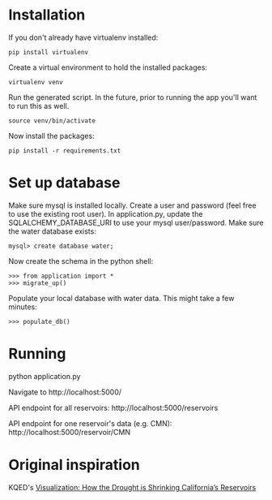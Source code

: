 # Installation

If you don't already have virtualenv installed:

	pip install virtualenv

Create a virtual environment to hold the installed packages:

	virtualenv venv

Run the generated script. In the future, prior to running the app you'll want to run this as well.

	source venv/bin/activate 

Now install the packages:

    pip install -r requirements.txt 


# Set up database
Make sure mysql is installed locally. 
Create a user and password (feel free to use the existing root user).
In application.py, update the SQLALCHEMY_DATABASE_URI to use your mysql user/password.
Make sure the water database exists:

    mysql> create database water;

Now create the schema in the python shell:

    >>> from application import *
    >>> migrate_up()

Populate your local database with water data. This might take a few minutes:

    >>> populate_db()


# Running

python application.py 

Navigate to http://localhost:5000/

API endpoint for all reservoirs:
http://localhost:5000/reservoirs

API endpoint for one reservoir's data (e.g. CMN):
http://localhost:5000/reservoir/CMN


# Original inspiration

KQED's [Visualization: How the Drought is Shrinking California’s Reservoirs](http://blogs.kqed.org/lowdown/2014/03/18/into-the-drought-californias-shrinking-reservoirs/)
